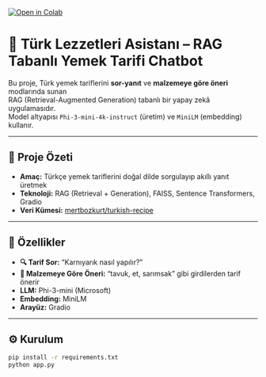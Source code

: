 [![Open in Colab](https://colab.research.google.com/assets/colab-badge.svg)](https://colab.research.google.com/github/iremsertt/turk-lezzetleri-asistani/blob/main/Yemek_Asistanı_Chatbot.ipynb)


# 🍲 Türk Lezzetleri Asistanı – RAG Tabanlı Yemek Tarifi Chatbot

Bu proje, Türk yemek tariflerini **sor-yanıt** ve **malzemeye göre öneri** modlarında sunan  
RAG (Retrieval-Augmented Generation) tabanlı bir yapay zekâ uygulamasıdır.  
Model altyapısı `Phi-3-mini-4k-instruct` (üretim) ve `MiniLM` (embedding) kullanır.

---

## 🎯 Proje Özeti
- **Amaç:** Türkçe yemek tariflerini doğal dilde sorgulayıp akıllı yanıt üretmek  
- **Teknoloji:** RAG (Retrieval + Generation), FAISS, Sentence Transformers, Gradio  
- **Veri Kümesi:** [mertbozkurt/turkish-recipe](https://huggingface.co/datasets/mertbozkurt/turkish-recipe)

---

## 🌿 Özellikler

- **🔍 Tarif Sor:** “Karnıyarık nasıl yapılır?”
- **🥦 Malzemeye Göre Öneri:** “tavuk, et, sarımsak” gibi girdilerden tarif önerir
- **LLM:** Phi-3-mini (Microsoft)
- **Embedding:** MiniLM
- **Arayüz:** Gradio

---
## ⚙️ Kurulum
```bash
pip install -r requirements.txt
python app.py

